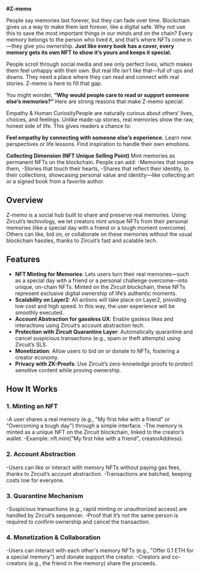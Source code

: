 
**#Z-memo**

People say memories last forever, but they can fade over time. Blockchain gives us a way to make them last forever, like a digital safe. Why not use this to save the most important things in our minds and on the chain? Every memory belongs to the person who lived it, and that’s where NFTs come in—they give you ownership. **Just like every book has a cover, every memory gets its own NFT to show it’s yours and keeps it special.**

People scroll through social media and see only perfect lives, which makes them feel unhappy with their own. But real life isn’t like that—full of ups and downs. They need a place where they can read and connect with real stories. Z-memo is here to fill that gap.

You might wonder, **“Why would people care to read or support someone else’s memories?”** Here are strong reasons that make Z-memo special:

Empathy & Human CuriosityPeople are naturally curious about others’ lives, choices, and feelings. Unlike made-up stories, real memories show the raw, honest side of life. This gives readers a chance to:

**Feel empathy by connecting with someone else’s experience.**
Learn new perspectives or life lessons.
Find inspiration to handle their own emotions.

**Collecting Dimension (NFT Unique Selling Point)**
Mint memories as permanent NFTs on the blockchain. People can add:
-Memories that inspire them,
-Stories that touch their hearts,
-Shares that reflect their identity,
to their collections, showcasing personal value and identity—like collecting art or a signed book from a favorite author.


## Overview
Z-memo is a social hub built to share and preserve real memories. Using Zircuit’s technology, we let creators mint unique NFTs from their personal memories (like a special day with a friend or a tough moment overcome). Others can like, bid on, or collaborate on these memories without the usual blockchain hassles, thanks to Zircuit’s fast and scalable tech.


## Features
- **NFT Minting for Memories**: Lets users turn their real memories—such as a special day with a friend or a personal challenge overcome—into unique, on-chain NFTs. Minted on the Zircuit blockchain, these NFTs represent exclusive digital ownership of life’s authentic moments.
- **Scalability on Layer2**: All actions will take place on Layer2, providing low cost and high speed. In this way, the user experience will be smoothly executed.
- **Account Abstraction for gassless UX**: Enable gasless likes and interactions using Zircuit’s account abstraction tech.
- **Protection with Zircuit Quarantine Layer**: Automatically quarantine and cancel suspicious transactions (e.g., spam or theft attempts) using Zircuit’s SLS.
- **Monetization**: Allow users to bid on or donate to NFTs, fostering a creator economy.
- **Privacy with ZK-Proofs**: Use Zircuit’s zero-knowledge proofs to protect sensitive content while proving ownership.

## How It Works

### 1. Minting an NFT
-A user shares a real memory (e.g., "My first hike with a friend" or "Overcoming a tough day") through a simple interface.
-The memory is minted as a unique NFT on the Zircuit blockchain, linked to the creator’s wallet.
-Example: nft.mint("My first hike with a friend", creatorAddress).


### 2. Account Abstraction
-Users can like or interact with memory NFTs without paying gas fees, thanks to Zircuit’s account abstraction.
-Transactions are batched, keeping costs low for everyone.


### 3. Quarantine Mechanism
-Suspicious transactions (e.g., rapid minting or unauthorized access) are handled by Zircuit’s sequencer.
-Proof that it’s not the same person is required to confirm ownership and cancel the transaction.


### 4. Monetization & Collaboration
-Users can interact with each other's memory NFTs (e.g., "Offer 0.1 ETH for a special memory") and donate support the creator.
-Creators and co-creators (e.g., the friend in the memory) share the proceeds.


